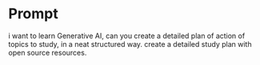 # Prompt

i want to learn Generative AI, can you create a detailed plan of action of topics to study, in a neat structured way. create a detailed study plan with open source resources.
